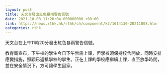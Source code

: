 ```yaml
---
layout: post
title: 天文台發出紅色暴雨警告信號
date: 2021-10-08 11:20:04.000000000 +08:00
link: https://news.rthk.hk/rthk/ch/component/k2/1614130-20211008.htm
categories: rthk
---
```


天文台在上午11時20分發出紅色暴雨警告信號。

教育局宣布，下午校的學生今日下午無需上課，但學校須保持校舍開放，同時安排應變措施，照顧已返抵學校的學生。正在上課的學校應繼續上課，直至放學時間，並在安全情況下，方可讓學生回家。
